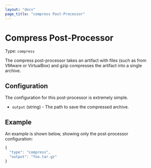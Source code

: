 ```yaml
---
layout: "docs"
page_title: "compress Post-Processor"
---
```


# Compress Post-Processor

Type: `compress`

The compress post-processor takes an artifact with files (such as from
VMware or VirtualBox) and gzip compresses the artifact into a single
archive.

## Configuration

The configuration for this post-processor is extremely simple.

* `output` (string) - The path to save the compressed archive.

## Example

An example is shown below, showing only the post-processor configuration:

```javascript
{
  "type": "compress",
  "output": "foo.tar.gz"
}
```

